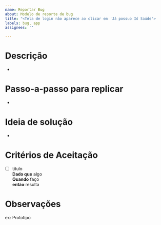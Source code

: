 ```yaml
---
name: Reportar Bug
about: Modelo de reporte de bug
title: "<Tela de login não aparece ao clicar em 'Já possuo Id Saúde'> ..."
labels: bug, app
assignees: ''

---
```


# Descrição

-

# Passo-a-passo para replicar

-

# Ideia de solução

-

# Critérios de Aceitação

- [ ] titulo  
**Dado que** algo  
**Quando** faço  
**então** resulta


# Observações

ex: Prototipo
